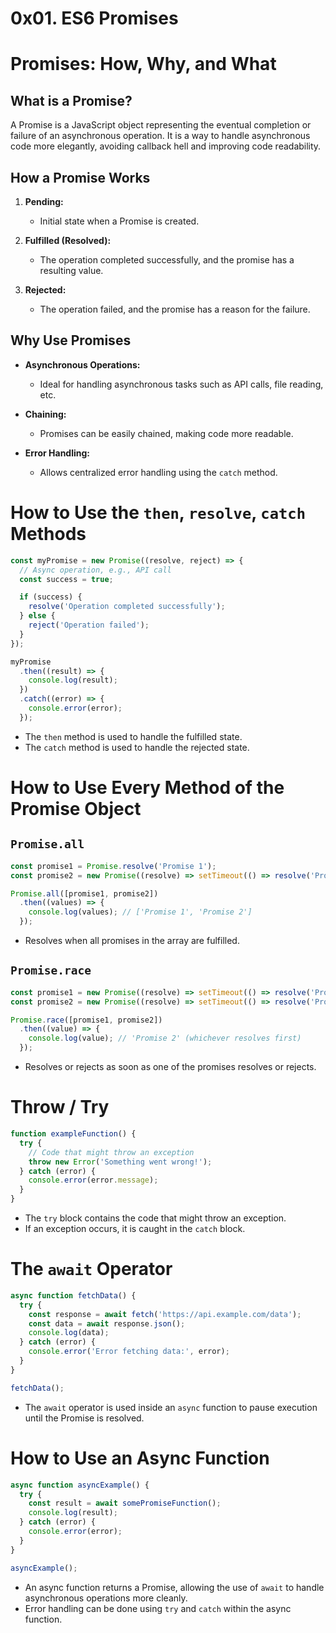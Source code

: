 # 0x01. ES6 Promises

# Promises: How, Why, and What

## What is a Promise?

A Promise is a JavaScript object representing the eventual completion or failure of an asynchronous operation. It is a way to handle asynchronous code more elegantly, avoiding callback hell and improving code readability.

## How a Promise Works

1. **Pending:**
   - Initial state when a Promise is created.

2. **Fulfilled (Resolved):**
   - The operation completed successfully, and the promise has a resulting value.

3. **Rejected:**
   - The operation failed, and the promise has a reason for the failure.

## Why Use Promises

- **Asynchronous Operations:**
  - Ideal for handling asynchronous tasks such as API calls, file reading, etc.

- **Chaining:**
  - Promises can be easily chained, making code more readable.

- **Error Handling:**
  - Allows centralized error handling using the `catch` method.

# How to Use the `then`, `resolve`, `catch` Methods

```javascript
const myPromise = new Promise((resolve, reject) => {
  // Async operation, e.g., API call
  const success = true;

  if (success) {
    resolve('Operation completed successfully');
  } else {
    reject('Operation failed');
  }
});

myPromise
  .then((result) => {
    console.log(result);
  })
  .catch((error) => {
    console.error(error);
  });
```

- The `then` method is used to handle the fulfilled state.
- The `catch` method is used to handle the rejected state.

# How to Use Every Method of the Promise Object

## `Promise.all`

```javascript
const promise1 = Promise.resolve('Promise 1');
const promise2 = new Promise((resolve) => setTimeout(() => resolve('Promise 2'), 1000));

Promise.all([promise1, promise2])
  .then((values) => {
    console.log(values); // ['Promise 1', 'Promise 2']
  });
```

- Resolves when all promises in the array are fulfilled.

## `Promise.race`

```javascript
const promise1 = new Promise((resolve) => setTimeout(() => resolve('Promise 1'), 2000));
const promise2 = new Promise((resolve) => setTimeout(() => resolve('Promise 2'), 1000));

Promise.race([promise1, promise2])
  .then((value) => {
    console.log(value); // 'Promise 2' (whichever resolves first)
  });
```

- Resolves or rejects as soon as one of the promises resolves or rejects.

# Throw / Try

```javascript
function exampleFunction() {
  try {
    // Code that might throw an exception
    throw new Error('Something went wrong!');
  } catch (error) {
    console.error(error.message);
  }
}
```

- The `try` block contains the code that might throw an exception.
- If an exception occurs, it is caught in the `catch` block.

# The `await` Operator

```javascript
async function fetchData() {
  try {
    const response = await fetch('https://api.example.com/data');
    const data = await response.json();
    console.log(data);
  } catch (error) {
    console.error('Error fetching data:', error);
  }
}

fetchData();
```

- The `await` operator is used inside an `async` function to pause execution until the Promise is resolved.

# How to Use an Async Function

```javascript
async function asyncExample() {
  try {
    const result = await somePromiseFunction();
    console.log(result);
  } catch (error) {
    console.error(error);
  }
}

asyncExample();
```

- An async function returns a Promise, allowing the use of `await` to handle asynchronous operations more cleanly.
- Error handling can be done using `try` and `catch` within the async function.

